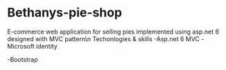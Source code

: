 # Bethanys-pie-shop
E-commerce web application for selling pies implemented using asp.net 6 designed with MVC pattern\n
Techonlogies & skills
-Asp.net 6 MVC       	-Microsoft identity

-Bootstrap
